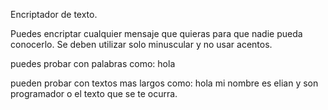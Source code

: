 Encriptador de texto.

Puedes encriptar cualquier mensaje que quieras para que nadie pueda conocerlo.
Se deben utilizar solo minuscular y no usar acentos. 

puedes probar con palabras como: hola

pueden probar con textos mas largos como: hola mi nombre es elian y son programador 
o el texto que se te ocurra.
